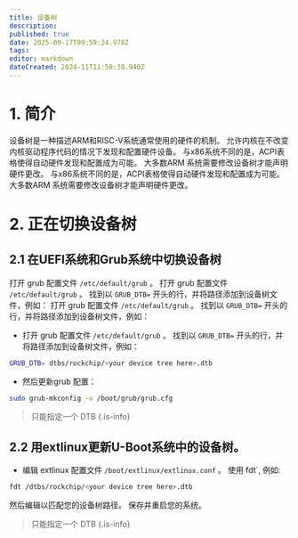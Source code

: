 ```yaml
---
title: 设备树
description:
published: true
date: 2025-09-17T09:59:24.978Z
tags:
editor: markdown
dateCreated: 2024-11T11:50:39.940Z
---
```


# 1. 简介

设备树是一种描述ARM和RISC-V系统通常使用的硬件的机制。 允许内核在不改变内核驱动程序代码的情况下发现和配置硬件设备。
与x86系统不同的是，ACPI表格使得自动硬件发现和配置成为可能。 大多数ARM 系统需要修改设备树才能声明硬件更改。
与x86系统不同的是，ACPI表格使得自动硬件发现和配置成为可能。 大多数ARM 系统需要修改设备树才能声明硬件更改。

# 2. 正在切换设备树

## 2.1 在UEFI系统和Grub系统中切换设备树

打开 grub 配置文件 `/etc/default/grub` 。
打开 grub 配置文件 `/etc/default/grub` 。
找到以 `GRUB_DTB=` 开头的行，并将路径添加到设备树文件，例如：
打开 grub 配置文件 `/etc/default/grub` 。
找到以 `GRUB_DTB=` 开头的行，并将路径添加到设备树文件，例如：

- 打开 grub 配置文件 `/etc/default/grub` 。
  找到以 `GRUB_DTB=` 开头的行，并将路径添加到设备树文件，例如：

```bash
GRUB_DTB= dtbs/rockchip/<your device tree here>.dtb
```

- 然后更新grub 配置：

```bash
sudo grub-mkconfig -o /boot/grub/grub.cfg
```

> 只能指定一个 DTB
> {.is-info}

## 2.2 用extlinux更新U-Boot系统中的设备树。

- 编辑 extlinux 配置文件 `/boot/extlinux/extlinux.conf` 。 使用 fdt\`, 例如:

```bash
fdt /dtbs/rockchip/<your device tree here>.dtb
```

然后编辑以匹配您的设备树路径。 保存并重启您的系统。

> 只能指定一个 DTB
> {.is-info}

